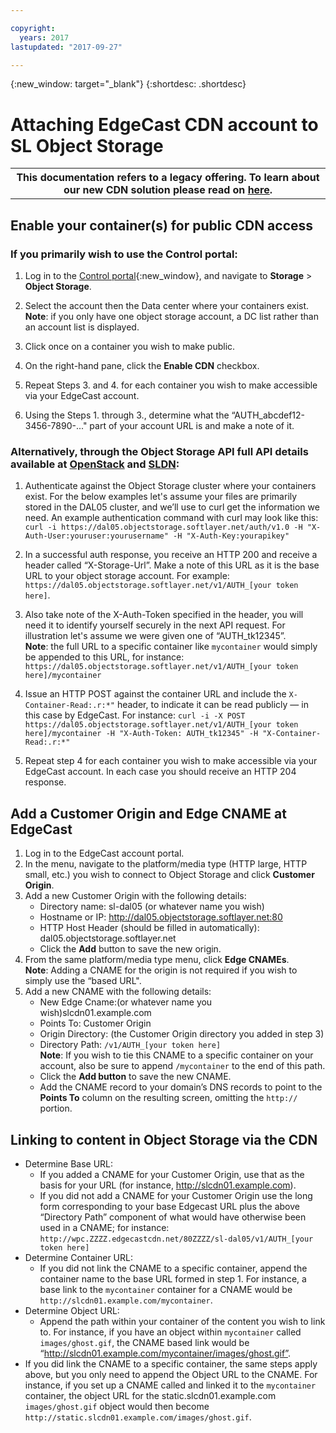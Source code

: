 ```yaml
---

copyright:
  years: 2017
lastupdated: "2017-09-27"

---
```

{:new_window: target="_blank"}
{:shortdesc: .shortdesc}

# Attaching EdgeCast CDN account to SL Object Storage

<table class="wrapped">
        <colgroup>
          <col/>
        </colgroup>
        <tbody>
          <tr>
            <th>This documentation refers to a legacy offering. To learn about our new CDN solution please read on <a href="https://console.bluemix.net/docs/infrastructure/CDN/about.html#about-cdn">here</a>.</th>
          </tr>
        </tbody>
</table>

## Enable your container(s) for public CDN access

### If you primarily wish to use the Control portal:

 1. Log in to the [Control portal](https://control.softlayer.com/){:new_window}, and navigate to **Storage** > **Object Storage**.
 
 2. Select the account then the Data center where your containers exist.
       **Note**: if you only have one object storage account, a DC list rather than an account list is displayed.
 
 3. Click once on a container you wish to make public.
 
 4. On the right-hand pane, click the **Enable CDN** checkbox.
 
 5. Repeat Steps 3. and 4. for each container you wish to make accessible via your EdgeCast account.
 
 6. Using the Steps 1. through 3., determine what the “AUTH_abcdef12-3456-7890-..." part of your account URL is and make a note of it.

### Alternatively, through the Object Storage API full API details available at [OpenStack](http://docs.openstack.org/api/openstack-object-storage/1.0/content/) and [SLDN](http://sldn.softlayer.com/reference/objectstorageapi):

 
  1. Authenticate against the Object Storage cluster where your containers exist. For the below examples let's assume your files are primarily stored in the DAL05 cluster, and we’ll use to curl get the information we need.
 An example authentication command with curl may look like this: <br/>
    ``curl -i https://dal05.objectstorage.softlayer.net/auth/v1.0 -H "X-Auth-User:youruser:yourusername" -H "X-Auth-Key:yourapikey"``
 
  2. In a successful auth response, you receive an HTTP 200 and receive a header called “X-Storage-Url”. Make a note of this URL as it is the base URL to your object storage account. For example: ``https://dal05.objectstorage.softlayer.net/v1/AUTH_[your token here]``.
 
  3. Also take note of the X-Auth-Token specified in the header, you will need it to identify yourself securely in the next API request. For illustration let's assume we were given one of “AUTH_tk12345”. <br/>
    **Note**: the full URL to a specific container like ``mycontainer`` would simply be appended to this URL, for instance: ``https://dal05.objectstorage.softlayer.net/v1/AUTH_[your token here]/mycontainer``
 
  4. Issue an HTTP POST against the container URL and include the ``X-Container-Read:.r:*"`` header, to indicate it can be read publicly — in this case by EdgeCast. For instance: ``curl -i -X POST https://dal05.objectstorage.softlayer.net/v1/AUTH_[your token here]/mycontainer -H "X-Auth-Token: AUTH_tk12345" -H "X-Container-Read:.r:*"``
 
  5. Repeat step 4 for each container you wish to make accessible via your EdgeCast account. In each case you should receive an HTTP 204 response.
    
## Add a Customer Origin and Edge CNAME at EdgeCast

1. Log in to the EdgeCast account portal.
2. In the menu, navigate to the platform/media type (HTTP large, HTTP small, etc.) you wish to connect to Object Storage and click **Customer Origin**.
3. Add a new Customer Origin with the following details:
    - Directory name: sl-dal05 (or whatever name you wish) 
    - Hostname or IP: http://dal05.objectstorage.softlayer.net:80
    - HTTP Host Header (should be filled in automatically): dal05.objectstorage.softlayer.net
    - Click the **Add** button to save the new origin.
4. From the same platform/media type menu, click **Edge CNAMEs**.<br/>
   **Note**: Adding a CNAME for the origin is not required if you wish to simply use the “based URL".
5. Add a new CNAME with the following details:
    - New Edge Cname:(or whatever name you wish)slcdn01.example.com
    - Points To: Customer Origin
    - Origin Directory: (the Customer Origin directory you added in step 3)
    - Directory Path: ``/v1/AUTH_[your token here]``<br/>
    **Note**: If you wish to tie this CNAME to a specific container on your account, also be sure to append ``/mycontainer`` to the end of this path.
    - Click the **Add button** to save the new CNAME.
    - Add the CNAME record to your domain’s DNS records to point to the **Points To** column on the resulting screen, omitting the ``http://`` portion.
    
    
## Linking to content in Object Storage via the CDN

- Determine Base URL:
   - If you added a CNAME for your Customer Origin, use that as the basis for your URL (for instance, http://slcdn01.example.com).
   - If you did not add a CNAME for your Customer Origin use the long form corresponding to your base Edgecast URL plus the above “Directory Path” component of what would have otherwise been used in a CNAME; for instance: ``http://wpc.ZZZZ.edgecastcdn.net/80ZZZZ/sl-dal05/v1/AUTH_[your token here]``
- Determine Container URL:
   - If you did not link the CNAME to a specific container, append the container name to the base URL formed in step 1. For instance, a base link to the ``mycontainer`` container for a CNAME would be ``http://slcdn01.example.com/mycontainer``.
- Determine Object URL:
   - Append the path within your container of the content you wish to link to. For instance, if you have an object within ``mycontainer`` called ``images/ghost.gif``, the CNAME based link would be “http://slcdn01.example.com/mycontainer/images/ghost.gif”.
- If you did link the CNAME to a specific container, the same steps apply above, but you only need to append the Object URL to the CNAME. For instance, if you set up a CNAME called and linked it to the ``mycontainer`` container, the object URL for the static.slcdn01.example.com ``images/ghost.gif`` object would then become ``http://static.slcdn01.example.com/images/ghost.gif``.

